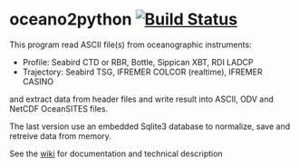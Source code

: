 # oceano2python [![Build Status](https://travis-ci.com/jgrelet/oceano2python.svg?branch=master)](https://app.travis-ci.com/github/jgrelet/oceano2python)

This program read ASCII file(s) from oceanographic instruments:

- Profile: Seabird CTD or RBR, Bottle, Sippican XBT, RDI LADCP
- Trajectory: Seabird TSG, IFREMER COLCOR (realtime), IFREMER CASINO

and extract data from header files and write result into ASCII, ODV and NetCDF OceanSITES files.

The last version use an embedded Sqlite3 database to normalize, save and retreive data from memory.

See the [wiki](https://github.com/jgrelet/oceano2python/wiki) for documentation and technical description


